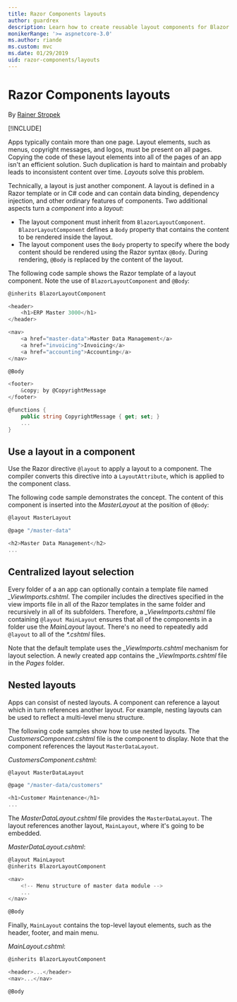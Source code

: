 ```yaml
---
title: Razor Components layouts
author: guardrex
description: Learn how to create reusable layout components for Blazor and Razor Components apps.
monikerRange: '>= aspnetcore-3.0'
ms.author: riande
ms.custom: mvc
ms.date: 01/29/2019
uid: razor-components/layouts
---
```

# Razor Components layouts

By [Rainer Stropek](https://www.timecockpit.com)

[!INCLUDE[](~/includes/razor-components-preview-notice.md)]

Apps typically contain more than one page. Layout elements, such as menus, copyright messages, and logos, must be present on all pages. Copying the code of these layout elements into all of the pages of an app isn't an efficient solution. Such duplication is hard to maintain and probably leads to inconsistent content over time. *Layouts* solve this problem.

Technically, a layout is just another component. A layout is defined in a Razor template or in C# code and can contain data binding, dependency injection, and other ordinary features of components. Two additional aspects turn a *component* into a *layout*:

* The layout component must inherit from `BlazorLayoutComponent`. `BlazorLayoutComponent` defines a `Body` property that contains the content to be rendered inside the layout.
* The layout component uses the `Body` property to specify where the body content should be rendered using the Razor syntax `@Body`. During rendering, `@Body` is replaced by the content of the layout.

The following code sample shows the Razor template of a layout component. Note the use of `BlazorLayoutComponent` and `@Body`:

```csharp
@inherits BlazorLayoutComponent

<header>
    <h1>ERP Master 3000</h1>
</header>

<nav>
    <a href="master-data">Master Data Management</a>
    <a href="invoicing">Invoicing</a>
    <a href="accounting">Accounting</a>
</nav>

@Body

<footer>
    &copy; by @CopyrightMessage
</footer>

@functions {
    public string CopyrightMessage { get; set; }
    ...
}
```

## Use a layout in a component

Use the Razor directive `@layout` to apply a layout to a component. The compiler converts this directive into a `LayoutAttribute`, which is applied to the component class.

The following code sample demonstrates the concept. The content of this component is inserted into the *MasterLayout* at the position of `@Body`:

```csharp
@layout MasterLayout

@page "/master-data"

<h2>Master Data Management</h2>
...
```

## Centralized layout selection

Every folder of a an app can optionally contain a template file named *_ViewImports.cshtml*. The compiler includes the directives specified in the view imports file in all of the Razor templates in the same folder and recursively in all of its subfolders. Therefore, a *_ViewImports.cshtml* file containing `@layout MainLayout` ensures that all of the components in a folder use the *MainLayout* layout. There's no need to repeatedly add `@layout` to all of the *\*.cshtml* files.

Note that the default template uses the *_ViewImports.cshtml* mechanism for layout selection. A newly created app contains the *_ViewImports.cshtml* file in the *Pages* folder.

## Nested layouts

Apps can consist of nested layouts. A component can reference a layout which in turn references another layout. For example, nesting layouts can be used to reflect a multi-level menu structure.

The following code samples show how to use nested layouts. The *CustomersComponent.cshtml* file is the component to display. Note that the component references the layout `MasterDataLayout`.

*CustomersComponent.cshtml*:

```csharp
@layout MasterDataLayout

@page "/master-data/customers"

<h1>Customer Maintenance</h1>
...
```

The *MasterDataLayout.cshtml* file provides the `MasterDataLayout`. The layout references another layout, `MainLayout`, where it's going to be embedded.

*MasterDataLayout.cshtml*:

```csharp
@layout MainLayout
@inherits BlazorLayoutComponent

<nav>
    <!-- Menu structure of master data module -->
    ...
</nav>

@Body
```

Finally, `MainLayout` contains the top-level layout elements, such as the header, footer, and main menu.

*MainLayout.cshtml*:

```csharp
@inherits BlazorLayoutComponent

<header>...</header>
<nav>...</nav>

@Body
```

